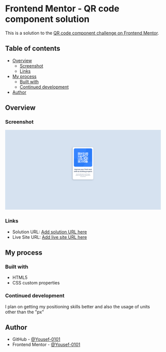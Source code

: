 # Frontend Mentor - QR code component solution

This is a solution to the [QR code component challenge on Frontend Mentor](https://www.frontendmentor.io/challenges/qr-code-component-iux_sIO_H). 

## Table of contents

- [Overview](#overview)
  - [Screenshot](#screenshot)
  - [Links](#links)
- [My process](#my-process)
  - [Built with](#built-with)
  - [Continued development](#continued-development)
- [Author](#author)

## Overview

### Screenshot

![Screenshot](/screenshot.png)

### Links

- Solution URL: [Add solution URL here](https://github.com/Yousef-0101/QR-code-component/blob/main/index.html)
- Live Site URL: [Add live site URL here](https://qr-code-component-olive-five.vercel.app/)

## My process

### Built with

- HTML5
- CSS custom properties

### Continued development

I plan on getting my positioning skills better and also the usage of units other than the "px"

## Author

- GitHub - [@Yousef-0101](https://github.com/Yousef-0101)
- Frontend Mentor - [@Yousef-0101](https://www.frontendmentor.io/profile/Yousef-0101)